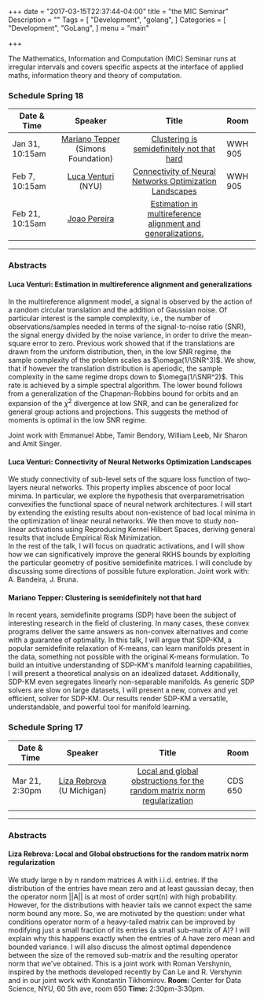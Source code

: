 +++
date = "2017-03-15T22:37:44-04:00"
title = "the MIC Seminar"
Description = ""
Tags = [
  "Development",
  "golang",
]
Categories = [
  "Development",
  "GoLang",
]
menu = "main"

+++

The Mathematics, Information and Computation (MIC) Seminar runs at irregular intervals and covers specific aspects at the interface of applied maths, information theory and theory of computation.


### Schedule Spring 18

| Date & Time    | Speaker       | Title | Room |
| ----------- |:-------------:|:-----------:|:------| 
| Jan 31, 10:15am      | [Mariano Tepper](https://www.simonsfoundation.org/team/mariano-tepper/) (Simons Foundation)  | [Clustering is semidefinitely not that hard](#tepper) | WWH 905 |
| Feb 7, 10:15am      | [Luca Venturi](https://cims.nyu.edu/~venturi/) (NYU)  | [Connectivity of Neural Networks Optimization Landscapes](#venturi)  | WWH 905 |
| Feb 21, 10:15am    | [Joao Pereira](https://web.math.princeton.edu/~jpereira/)   | [Estimation in multireference alignment and generalizations.](#morais)    |  |

---

### Abstracts


#### <a name="morais"></a> Luca Venturi: Estimation in multireference alignment and generalizations

In the multireference alignment model, a signal is observed by the action of a random circular translation and the addition of Gaussian noise. Of particular interest is the sample complexity, i.e., the number of observations/samples needed in terms of the signal-to-noise ratio (SNR), the signal energy divided by the noise variance, in order to drive the mean-square error to zero. Previous work showed that if the translations are drawn from the uniform distribution, then, in the low SNR regime, the sample complexity of the problem scales as $\omega(1/\SNR^3)$.  We show, that if however the translation distribution is aperiodic, the sample complexity in the same regime drops down to $\omega(1/\SNR^2)$. This rate is achieved by a simple spectral algorithm. The lower bound follows from a generalization of the Chapman-Robbins bound for orbits and an expansion of the $\chi^2$ divergence at low SNR, and can be generalized for general group actions and projections. This suggests the method of moments is optimal in the low SNR regime.


Joint work with Emmanuel Abbe, Tamir Bendory, William Leeb, Nir Sharon and Amit Singer.

#### <a name="venturi"></a> Luca Venturi: Connectivity of Neural Networks Optimization Landscapes

We study connectivity of sub-level sets of the square loss function of two-layers neural networks. This property implies abscence of poor local minima. 
In particular, we explore the hypothesis that overparametrisation convexifies the functional space of neural network architectures.
I will start by extending the existing results about non-existence of bad local minima in the optimization of linear neural networks.
We then move to study non-linear activations using Reproducing Kernel Hilbert Spaces, deriving general results that include Empirical Risk Minimization.  
In the rest of the talk, I will focus on quadratic activations, and I will show how we can significatively improve the general RKHS bounds by exploiting the particular geometry of positive semidefinite matrices.
I will conclude by discussing some directions of possible future exploration.
Joint work with: A. Bandeira, J. Bruna.

#### <a name="tepper"></a> Mariano Tepper: Clustering is semidefinitely not that hard

In recent years, semidefinite programs (SDP) have been the subject of interesting research in the field of clustering. In many cases, these convex programs deliver the same answers as non-convex alternatives and come with a guarantee of optimality.
In this talk, I will argue that SDP-KM, a popular semidefinite relaxation of K-means, can learn manifolds present in the data, something not possible with the original K-means formulation. To build an intuitive understanding of SDP-KM's manifold learning capabilities, I will present a theoretical analysis on an idealized dataset. Additionally, SDP-KM even segregates linearly non-separable manifolds. As generic SDP solvers are slow on large datasets, I will present a new, convex and yet efficient, solver for SDP-KM. Our results render SDP-KM a versatile, understandable, and powerful tool for manifold learning.

### Schedule Spring 17

| Date & Time    | Speaker       | Title | Room |
| ----------- |:-------------:|:-----------:|:------| 
| Mar 21, 2:30pm      | [Liza Rebrova](http://www-personal.umich.edu/~erebrova/index.html) (U Michigan)  | [Local and global obstructions for the random matrix norm regularization](#rebrova) | CDS 650 |
|       |   |     |  |

---

### Abstracts

#### <a name="rebrova"></a> Liza Rebrova: Local and Global obstructions for the random matrix norm regularization

We study large n by n random matrices A with i.i.d. entries. If the distribution of the entries have mean zero and at least gaussian decay, then the operator norm ||A|| is at most of order sqrt(n) with high probability. However, for the distributions with heavier tails we cannot expect the same norm bound any more. So, we are motivated by the question: under what conditions operator norm of a heavy-tailed matrix can be improved by modifying just a small fraction of its entries (a small sub-matrix of A)? I will explain why this happens exactly when the entries of A have zero mean and bounded variance. I will also discuss the almost optimal dependence between the size of the removed sub-matrix and the resulting operator norm that we've obtained. This is a joint work with Roman Vershynin, inspired by the methods developed recently by Can Le and R. Vershynin and in our joint work with Konstantin Tikhomirov.
**Room:** Center for Data Science, NYU, 60 5th ave, room 650
**Time:** 2:30pm-3:30pm.


